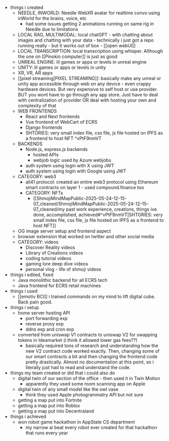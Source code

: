 
  * things i created
    * NEEDLE, INWORLD: Needle WebXR avatar for realtime convo using inWorld for the brains, voice, etc
      * had some issues getting 2 animations running on same rig in Needle due to limitations
    * LOCAL RAG, MULTIMODAL: local chatGPT - with chatting about images and chatting with your data - technically i just got a repo running really - but it works out of box - [[open webUI]]
    * LOCAL TRANSCRIPTION: local transcription using whisper. Although the one on [[Pinokio computer]] is just as good
    * UNREAL ENGINE: lil games or apps or levels in unreal engine
    * UNITY: lil games or apps or levels in unity
    * XR, VR, AR apps
    * [[pixel streaming|PIXEL STREAMING]]: basically make any unreal or unity app accessible through web on any device - even crappy hardware devices. But very expensive to self host or use provider. BUT you wont have to go through any app store. Just have to deal with centralization of provider OR deal with hosting your own and complexity of that
    * WEB FRONTENDS
      * React and Next frontends
      * Vue frontend of WebCart of ECRS
      * Django frontends
      * SHTORIES: very small index file, css file, js file hosted on IPFS as a frontend to host NFT ^vPtF9nmVT
    * BACKENDS
      * Node.js, express.js backends
        * hosted APIs
        * webjob logic used by Azure webjobs
      * auth system using login with X using JWT
      * auth system using login with Google using JWT
    * CATEGORY: web3
      * all41 protocol: created an entire web3 protocol using Ethereum smart contracts on layer 1 - used compound.finance too
      * CATEGORY: NFTs
        * [[ShmojiMindMapPublic-2025-05-24-12-15-07_cleaned/ShmojiMindMapPublic-2025-05-24-12-15-07_cleaned/my past work experience, creations, things ive done, accomplished, achieved#^vPtF9nmVT|SHTORIES: very small index file, css file, js file hosted on IPFS as a frontend to host NFT]]
    * OG image server setup and frontend aspect
    * browser extension that worked on twitter and other social media
    * CATEGORY: videos
      * Discover Reality videos
      * Library of Creations videos
      * coding tutorial videos
      * gaming lore deep dive videos
      * personal vlog - life of shmoji videos 
  * things i edited, fixed
    * Java monolithic backend for all ECRS tech
    * Java frontend for ECRS retail machines
  * things i used
    * [[emotiv BCI]] i trained commands on my mind to lift digital cube. Back pain good.
  * things i setup
    * home server hosting API
      * port forwarding exp
      * reverse proxy exp
      * ddns exp and cron exp
    * converted from uniswap V1 contracts to uniswap V2 for swapping tokens in Ideamarket (i think it allowed lower gas fees??)
      * basically required tons of research and understanding how the new V2 contract code worked exactly. Then, changing some of our smart contracts a bit and then changing the frontend code pretty drastically. Almost no documentation at this point, so i literally just had to read and understand the code.
  * things my team created or did that i could also do
    * digital twin of our section of the office - then used it in Twin Motion
      * apparently they used some room scanning app on Apple
    * digital twin of any small model like the owl vase
      * think they used Apple photogrammatry API but not sure
    * getting a map put into Fortnite
    * getting a map put into Roblox
    * getting a map put into Decentraland
  * things i achieved
    * won robot game hackathon in AppState CS department
      * my narrow ai beat every robot ever created for that hackathon that runs every year
